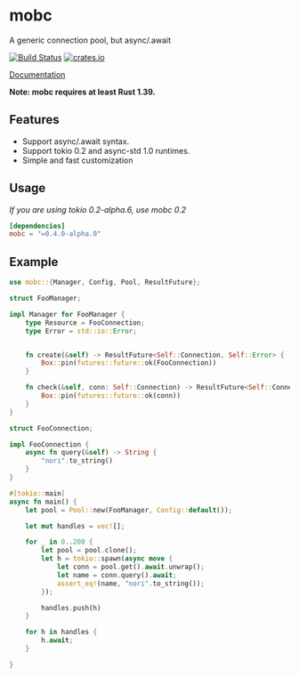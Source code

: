 # mobc

A generic connection pool, but async/.await

[![Build Status](https://travis-ci.com/importcjj/mobc.svg?token=ZZrg3rRkUA8NUGrjEsU9&branch=0.4.x)](https://travis-ci.com/importcjj/mobc) [![crates.io](https://img.shields.io/badge/crates.io-latest-%23dea584)](https://crates.io/crates/mobc)

[Documentation](https://docs.rs/mobc/latest/mobc/)

**Note: mobc requires at least Rust 1.39.**

## Features

* Support async/.await syntax.
* Support tokio 0.2 and async-std 1.0 runtimes.
* Simple and fast customization


## Usage

*If you are using tokio 0.2-alpha.6, use mobc 0.2*

```toml
[dependencies]
mobc = "=0.4.0-alpha.0"
```

## Example

```rust
use mobc::{Manager, Config, Pool, ResultFuture};

struct FooManager;

impl Manager for FooManager {
    type Resource = FooConnection;
    type Error = std::io::Error;


    fn create(&self) -> ResultFuture<Self::Connection, Self::Error> {
        Box::pin(futures::future::ok(FooConnection))
    }

    fn check(&self, conn: Self::Connection) -> ResultFuture<Self::Connection, Self::Error> {
        Box::pin(futures::future::ok(conn))
    }
}

struct FooConnection;

impl FooConnection {
    async fn query(&self) -> String {
        "nori".to_string()
    }
}

#[tokio::main]
async fn main() {
    let pool = Pool::new(FooManager, Config::default());

    let mut handles = vec![];

    for _ in 0..200 {
        let pool = pool.clone();
        let h = tokio::spawn(async move {
            let conn = pool.get().await.unwrap();
            let name = conn.query().await;
            assert_eq!(name, "nori".to_string());
        });

        handles.push(h)
    }

    for h in handles {
        h.await;
    }

}
```